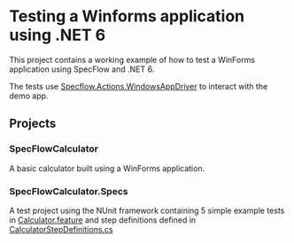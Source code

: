 # Testing a Winforms application using .NET 6

This project contains a working example of how to test a WinForms application using SpecFlow and .NET 6.

The tests use [Specflow.Actions.WindowsAppDriver](https://github.com/SpecFlowOSS/SpecFlow.Actions/tree/main/Plugins/SpecFlow.Actions.WindowsAppDriver) to interact with the demo app.

## Projects

### SpecFlowCalculator

A basic calculator built using a WinForms application.

### SpecFlowCalculator.Specs

A test project using the NUnit framework containing 5 simple example tests in [Calculator.feature](./SpecFlowCalculator.Specs/Features/Calculator.feature) and step definitions defined in [CalculatorStepDefinitions.cs](./SpecFlowCalculator.Specs/Steps/CalculatorStepDefinitions.cs)
